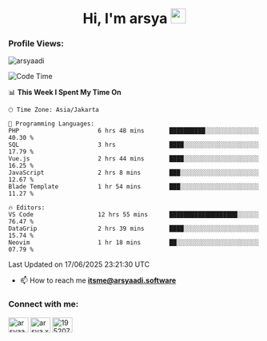 <h1 align="center">Hi, I'm arsya 
  <img src="https://media.giphy.com/media/hvRJCLFzcasrR4ia7z/giphy.gif" width="30px"/>
</h1>

<p align="left"> <h3>Profile Views:</h3> <img src="https://komarev.com/ghpvc/?username=arsyaadi&label=Profile%20views&color=0e75b6&style=flat" alt="arsyaadi" /> </p>

<!--START_SECTION:waka-->
![Code Time](http://img.shields.io/badge/Code%20Time-4%2C107%20hrs%2033%20mins-blue)

📊 **This Week I Spent My Time On** 

```text
🕑︎ Time Zone: Asia/Jakarta

💬 Programming Languages: 
PHP                      6 hrs 48 mins       ██████████░░░░░░░░░░░░░░░   40.30 % 
SQL                      3 hrs               ████░░░░░░░░░░░░░░░░░░░░░   17.79 % 
Vue.js                   2 hrs 44 mins       ████░░░░░░░░░░░░░░░░░░░░░   16.25 % 
JavaScript               2 hrs 8 mins        ███░░░░░░░░░░░░░░░░░░░░░░   12.67 % 
Blade Template           1 hr 54 mins        ███░░░░░░░░░░░░░░░░░░░░░░   11.27 % 

🔥 Editors: 
VS Code                  12 hrs 55 mins      ███████████████████░░░░░░   76.47 % 
DataGrip                 2 hrs 39 mins       ████░░░░░░░░░░░░░░░░░░░░░   15.74 % 
Neovim                   1 hr 18 mins        ██░░░░░░░░░░░░░░░░░░░░░░░   07.79 % 
```


 Last Updated on 17/06/2025 23:21:30 UTC
<!--END_SECTION:waka-->

- 📫 How to reach me **itsme@arsyaadi.software**


<h3 align="left">Connect with me:</h3>
<p align="left">
<a href="https://linkedin.com/in/arsyaadi" target="blank"><img align="center" src="https://raw.githubusercontent.com/rahuldkjain/github-profile-readme-generator/master/src/images/icons/Social/linked-in-alt.svg" alt="arsyaadi" height="30" width="40" /></a>
<a href="https://fb.com/arsya.xkz" target="blank"><img align="center" src="https://raw.githubusercontent.com/rahuldkjain/github-profile-readme-generator/master/src/images/icons/Social/facebook.svg" alt="arsya.xkz" height="30" width="40" /></a>
<a href="https://stackoverflow.com/users/19520749" target="blank"><img align="center" src="https://raw.githubusercontent.com/rahuldkjain/github-profile-readme-generator/master/src/images/icons/Social/stack-overflow.svg" alt="19520749" height="30" width="40" /></a>
</p>
